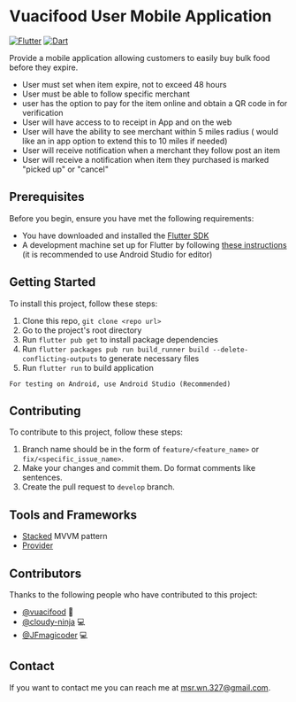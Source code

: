 # Vuacifood User Mobile Application

[![Flutter](https://img.shields.io/badge/Flutter-2.0.2-blue.svg)](https://flutter.dev/)
[![Dart](https://img.shields.io/badge/dart-2.12.1-green.svg)](https://dart.dev/)

Provide a mobile application allowing customers to easily buy bulk food before they expire.
- User must set when item expire, not to exceed 48 hours
- User must be able to follow specific merchant
- user has the option to pay for the item online and obtain a QR code in for verification
- User will have access to to receipt in App and on the web
- User will have the ability to see merchant within 5 miles radius ( would like an in app option to extend this to 10 miles if needed)
- User will receive notification when a merchant they follow post an item
- User will receive a notification when item they purchased is marked "picked up" or "cancel"

## Prerequisites

Before you begin, ensure you have met the following requirements:
* You have downloaded and installed the [Flutter SDK](https://flutter.dev/docs/get-started/install)
* A development machine set up for Flutter by following [these instructions](https://flutter.dev/docs/get-started/editor?tab=androidstudio) (it is recommended to use Android Studio for editor)

## Getting Started

To install this project, follow these steps:

1. Clone this repo, `git clone <repo url>`
2. Go to the project's root directory
3. Run `flutter pub get` to install package dependencies
4. Run `flutter packages pub run build_runner build --delete-conflicting-outputs` to generate necessary files
5. Run `flutter run` to build application

```
For testing on Android, use Android Studio (Recommended)
```

## Contributing
To contribute to this project, follow these steps:

1. Branch name should be in the form of `feature/<feature_name>` or `fix/<specific_issue_name>`.
2. Make your changes and commit them. Do format comments like sentences.
3. Create the pull request to `develop` branch.

## Tools and Frameworks

- [Stacked](https://pub.dev/packages/stacked) MVVM pattern
- [Provider](https://pub.dev/packages/provider)

## Contributors

Thanks to the following people who have contributed to this project:

* [@vuacifood](https://github.com/vuacifood) 💼
* [@cloudy-ninja](https://github.com/cloudy-ninja) 💻
* [@JFmagicoder](https://github.com/JFmagicoder) 💻

## Contact

If you want to contact me you can reach me at msr.wn.327@gmail.com.

